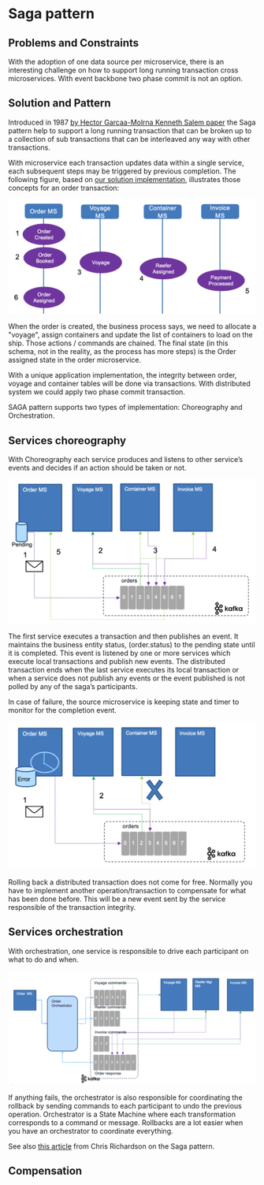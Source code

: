 
# Saga pattern

## Problems and Constraints

With the adoption of one data source per microservice, there is an interesting challenge on how to support long running transaction cross microservices. With event backbone two phase commit is not an option. 

## Solution and Pattern

Introduced in 1987 [by Hector Garcaa-Molrna Kenneth Salem paper](https://www.cs.cornell.edu/andru/cs711/2002fa/reading/sagas.pdf) the Saga pattern help to support a long running transaction that can be broken up to a collection of sub transactions that can be interleaved any way with other transactions.

With microservice each transaction updates data within a single service, each subsequent steps may be triggered by previous completion. The following figure, based on [our solution implementation](https://ibm-cloud-architecture.github.io/refarch-kc), illustrates those concepts for an order transaction:

![](images/saga-ctx.png)

When the order is created, the business process says, we need to allocate a "voyage", assign containers and update the list of containers to load on the ship. Those actions / commands are chained. The final state (in this schema, not in the reality, as the process has more steps) is the Order assigned state in the order microservice.

With a unique application implementation, the integrity between order, voyage and container tables will be done via transactions. With distributed system we could apply two phase commit transaction.  

SAGA pattern supports two types of implementation: Choreography and Orchestration. 

## Services choreography

With Choreography each service produces and listens to other service’s events and decides if an action should be taken or not.

![](images/saga-choreo.png)

The first service executes a transaction and then publishes an event. It maintains the business entity status, (order.status) to the pending state until it is completed. This event is listened by one or more services which execute local transactions and publish new events.
The distributed transaction ends when the last service executes its local transaction or when a service does not publish any events or the event published is not polled by any of the saga’s participants.

In case of failure, the source microservice is keeping state and timer to monitor for the completion event.

![](images/saga-choreo-fail.png)

Rolling back a distributed transaction does not come for free. Normally you have to implement another operation/transaction to compensate for what has been done before. This will be a new event sent by the service responsible of the transaction integrity.

## Services orchestration

With orchestration, one service is responsible to drive each participant on what to do and when.

![](images/saga-ochestration.png)

If anything fails, the orchestrator is also responsible for coordinating the rollback by sending commands to each participant to undo the previous operation.
Orchestrator is a State Machine where each transformation corresponds to a command or message.
Rollbacks are a lot easier when you have an orchestrator to coordinate everything.

See also [this article](https://microservices.io/patterns/data/saga.html) from Chris Richardson on the Saga pattern.

## Compensation
